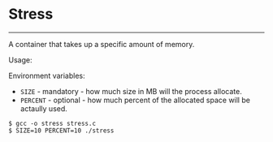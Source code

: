 # Stress
---

A container that takes up a specific amount of memory.



Usage:

Environment variables:
* `SIZE` - mandatory - how much size in MB will the process allocate.
* `PERCENT` - optional - how much percent of the allocated space will be actaully used.

```
$ gcc -o stress stress.c
$ SIZE=10 PERCENT=10 ./stress 
```
